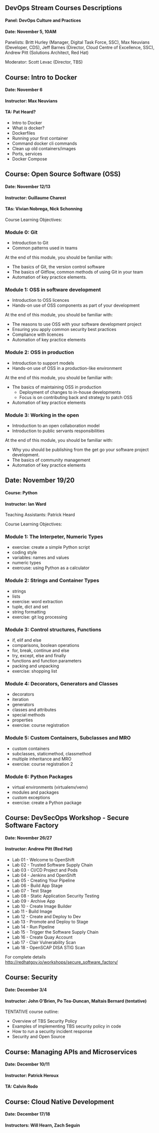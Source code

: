 ## DevOps Stream Courses Descriptions


#### Panel: DevOps Culture and Practices

#### Date: November 5, 10AM

Panelists:  Britt Hurley (Manager, Digital Task Force, SSC), Max Neuvians (Developer, CDS), Jeff Barnes (Director, Cloud Centre of Excellence, SSC), Andrew Pitt (Solutions Architect, Red Hat)

Moderator: Scott Levac (Director, TBS)

## Course: Intro to Docker
#### Date: November 6
#### Instructor: Max Neuvians
#### TA: Pat Heard?

- Intro to Docker
- What _is_ docker?
- Dockerfiles
- Running your first container
- Command docker cli commands
- Clean up old containers/images
- Ports, services
- Docker Compose

## Course: Open Source Software (OSS)
#### Date: November 12/13
#### Instructor: Guillaume Charest
#### TAs: Vivian Nobrega, Nick Schonning

Course Learning Objectives:



### Module 0: Git

- Introduction to Git
- Common patterns used in teams

At the end of this module, you should be familiar with:

- The basics of Git, the version control software
- The basics of Gitflow, common methods of using Git in your team
- Automation of key practice elements.

### Module 1: OSS in software development

- Introduction to OSS licences
- Hands-on use of OSS components as part of your development

At the end of this module, you should be familiar with:

- The reasons to use OSS with your software development project
- Ensuring you apply common security best practices
- Compliance with licences
- Automation of key practice elements

### Module 2: OSS in production

- Introduction to support models
- Hands-on use of OSS in a production-like environment

At the end of this module, you should be familiar with:

- The basics of maintaining OSS in production
  - Deployment of changes to in-house developments
  - Focus is on contributing back and strategy to patch OSS
- Automation of key practice elements

### Module 3: Working in the open

- Introduction to an open collaboration model
- Introduction to public servants responsibilities

At the end of this module, you should be familiar with:

- Why you should be publishing from the get go your software project development.
- The basics of community management
- Automation of key practice elements


## Date: November 19/20
#### Course: Python
#### Instructor: Ian Ward

Teaching Assistants: Patrick Heard

Course Learning Objectives:

### Module 1: The Interpeter, Numeric Types

- exercise: create a simple Python script
- coding style
- variables: names and values
- numeric types
- exercuse: using Python as a calculator

### Module 2: Strings and Container Types

- strings
- lists
- exercise: word extraction
- tuple, dict and set
- string formatting
- exercise: git log processing

### Module 3: Control structures, Functions

- if, elif and else
- comparisons, boolean operations
- for, break, continue and else
- try, except, else and finally
- functions and function parameters
- packing and unpacking
- exercise: shopping list

### Module 4: Decorators, Generators and Classes

- decorators
- iteration
- generators
- classes and attributes
- special methods
- properties
- exercise: course registration

### Module 5: Custom Containers, Subclasses and MRO

- custom containers
- subclasses, staticmethod, classmethod
- multiple inheritance and MRO
- exercise: course registration 2

### Module 6: Python Packages

- virtual environments (virtualenv/venv)
- modules and packages
- custom exceptions
- exercise: create a Python package


## Course: DevSecOps Workshop - Secure Software Factory
#### Date: November 26/27
#### Instructor: Andrew Pitt (Red Hat)

- Lab 01 - Welcome to OpenShift
- Lab 02 - Trusted Software Supply Chain
- Lab 03 - CI/CD Project and Pods
- Lab 04 - Jenkins and OpenShift
- Lab 05 - Creating Your Pipeline
- Lab 06 - Build App Stage
- Lab 07 - Test Stage
- Lab 08 - Static Application Security Testing
- Lab 09 - Archive App
- Lab 10 - Create Image Builder
- Lab 11 - Build Image
- Lab 12 - Create and Deploy to Dev
- Lab 13 - Promote and Deploy to Stage
- Lab 14 - Run Pipeline
- Lab 15 - Trigger the Software Supply Chain
- Lab 16 - Create Quay Account
- Lab 17 - Clair Vulnerability Scan
- Lab 18 - OpenSCAP DISA STIG Scan

For complete details http://redhatgov.io/workshops/secure_software_factory/

## Course: Security 
#### Date: December 3/4
#### Instructor: John O'Brien, Po Tea-Duncan, Maltais Bernard (tentative)
TENTATIVE course outline:

- Overview of TBS Security Policy
- Examples of implementing TBS security policy in code
- How to run a security incident response
- Security and Open Source

## Course: Managing APIs and Microservices
#### Date: December 10/11
#### Instructor: Patrick Heroux
#### TA: Calvin Rodo

## Course: Cloud Native Development
#### Date: December 17/18
#### Instructors: Will Hearn, Zach Seguin

